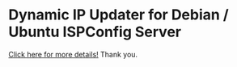 # Dynamic IP Updater for Debian / Ubuntu ISPConfig Server
[Click here for more details!](https://ipupdater.sch.my/) Thank you.
